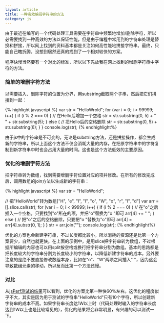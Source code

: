 ```yaml
---
layout: article
title: 一种高效编辑字符串的方法
category: js
---
```


由于最近在编写的一个代码处理工具需要在字符串中频繁地增加/删除字符，所以必需要找到一种高效的方法以保证性能。但是由于编程中常用到的字符串处理是替换和拼接，所以网上找到的资料基本都是关注如何高性能地拼接字符串。最终，只能自己瞎折腾，没想到居然还真的找到了一个相对较快的方案。

程序快慢当然要有一个对比的标准，所以以下先放我在网上找到的增删字符串中字符的方法。

### 简单的增删字符方法

以需要插入、删除字符的位置为分界，用substring截取两个子串，然后把它们拼接到一起：

{% highlight javascript %}
var str = "HelloWrold";
for (var i = 0; i < 99999; i++) {
  if (i % 2 === 0) {
    // 在Hello后增加一个空格
    str = str.substring(0, 5) + " " + str.substring(5);
  } else {
    // 把Hello后的空格删除
    str = str.substring(0, 5) + str.substring(6);
  }
}
console.log(str);
{% endhighlight%}

由于js中的字符串是不可变的，无论是substring方法，还是拼接操作，都会生成新的字符串，所以上面这个方法不仅会消耗大量的内存，在把原字符串中的字符复制到新字符串中时也会占用大量的时间。这也是这个方法低效的主要原因。

### 优化的增删字符方法

把字符串转为数组，找到需要增删字符位置对应的项并修改。在所有的修改完成后，调用数组的join方法以生成新的字符串：

{% highlight javascript %}
var str = "HelloWorld";

// 把"HelloWorld"转为数组["H", "e", "l", "l", "o", "W", "o", "r", "l", "d"]
var arr = [].slice.call(str);
for (var i = 0; i < 99999; i++) {
  if (i % 2 === 0) {
    // 在"o"之后插入一个空格，只要找到"o"所在的项，并把"o"替换为"o "即可
    arr[4] += " ";
  } else {
    // 把"o"之后的空格删除，只要把"o "替换为"o"即可
    arr[4] = arr[4].substr(0, 1);
  }
}
str = arr.join("");
console.log(str);
{% endhighlight%}

优化的方案也会新建字符串，不过长度都比较小，所以消耗的资源还是比第一个方案要少，自然也就更快。在上面的示例中，是用slice把字符串转为数组，不过根据所编辑的内容也可以用split按空格或换行把字符串分割为数组。基本的思路都是把长度较大的字符串分割为长度较小的字符串，以降低新建字符串的成本。另外要注意的是绝不要直接修改数组本身，比如在"o"、"W"两项之间插入" "，因为这会导致数组元素的移动，所以反而比第一个方法还慢。

### 对比
从[jsPerf测试的结果](http://jsperf.com/the-fastest-way-to-edit-string)可以看到，优化的方案比第一种快60%左右。这优化的程度似乎不大，其实是因为用于测试的字符串"HelloWorld"只有10个字符，所以创建新字符串的成本不高。如果字符串长度达1W以上时（代码处理时输入的字符串长度达到1W以上也是比较常见的），优化的结果将会非常明显，有兴趣的可以测试一下。
